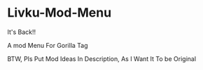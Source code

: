 # Livku-Mod-Menu
It's Back!!

A mod Menu For Gorilla Tag

BTW, Pls Put Mod Ideas In Description, As I Want It To be Original
